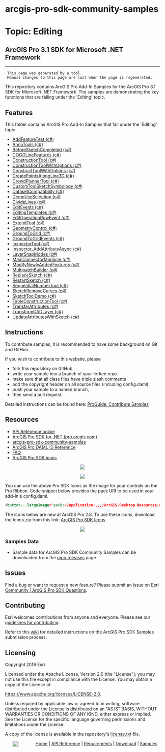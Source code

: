 # arcgis-pro-sdk-community-samples
# Topic: Editing
## ArcGIS Pro 3.1 SDK for Microsoft .NET Framework 

----------
     This page was generated by a tool.
     Manual changes to this page are lost when the page is regenerated.

This repository contains ArcGIS Pro Add-In Samples for the ArcGIS Pro 3.1 SDK for Microsoft .NET Framework.  The samples are demonstrating the key functions that are falling under the 'Editing' topic.  


## Features

This folder contains ArcGIS Pro Add-In Samples that fall under the 'Editing' topic:

* [AddFeatureTest (c#)](../../../tree/master/Editing/AddFeatureTest)  
* [AnnoTools (c#)](../../../tree/master/Editing/AnnoTools)  
* [BeforeSketchCompleted (c#)](../../../tree/master/Editing/BeforeSketchCompleted)  
* [COGOLineFeatures (c#)](../../../tree/master/Editing/COGOLineFeatures)  
* [ConstructionTool (c#)](../../../tree/master/Editing/ConstructionTool)  
* [ConstructionToolWithOptions (c#)](../../../tree/master/Editing/ConstructionToolWithOptions)  
* [ConstructToolWithOptions (c#)](../../../tree/master/Editing/ConstructToolWithOptions)  
* [CreatePointsAlongLine3D (c#)](../../../tree/master/Editing/CreatePointsAlongLine3D)  
* [CrowdPlannerTool (c#)](../../../tree/master/Editing/CrowdPlannerTool)  
* [CustomToolSketchSymbology (c#)](../../../tree/master/Editing/CustomToolSketchSymbology)  
* [DatasetCompatibility (c#)](../../../tree/master/Editing/DatasetCompatibility)  
* [DemoUseSelection (c#)](../../../tree/master/Editing/DemoUseSelection)  
* [DivideLines (c#)](../../../tree/master/Editing/DivideLines)  
* [EditEvents (c#)](../../../tree/master/Editing/EditEvents)  
* [EditingTemplates (c#)](../../../tree/master/Editing/EditingTemplates)  
* [EditOperationRowEvent (c#)](../../../tree/master/Editing/EditOperationRowEvent)  
* [ExtendTool (c#)](../../../tree/master/Editing/ExtendTool)  
* [GeometryControl (c#)](../../../tree/master/Editing/GeometryControl)  
* [GroundToGrid (c#)](../../../tree/master/Editing/GroundToGrid)  
* [GroundToGridEvents (c#)](../../../tree/master/Editing/GroundToGridEvents)  
* [InspectorTool (c#)](../../../tree/master/Editing/InspectorTool)  
* [Inspector_AddAttributeAsync (c#)](../../../tree/master/Editing/Inspector_AddAttributeAsync)  
* [LayerSnapModes (c#)](../../../tree/master/Editing/LayerSnapModes)  
* [MainConnectorManhole (c#)](../../../tree/master/Editing/MainConnectorManhole)  
* [ModifyNewlyAddedFeatures (c#)](../../../tree/master/Editing/ModifyNewlyAddedFeatures)  
* [MultipatchBuilder (c#)](../../../tree/master/Editing/MultipatchBuilder)  
* [ReplaceSketch (c#)](../../../tree/master/Editing/ReplaceSketch)  
* [RestartSketch (c#)](../../../tree/master/Editing/RestartSketch)  
* [SequentialNumberTool (c#)](../../../tree/master/Editing/SequentialNumberTool)  
* [SketchRemoveCurves (c#)](../../../tree/master/Editing/SketchRemoveCurves)  
* [SketchToolDemo (c#)](../../../tree/master/Editing/SketchToolDemo)  
* [TableConstructionTool (c#)](../../../tree/master/Editing/TableConstructionTool)  
* [TransferAttributes (c#)](../../../tree/master/Editing/TransferAttributes)  
* [TransformCADLayer (c#)](../../../tree/master/Editing/TransformCADLayer)  
* [UpdateAttributesWithSketch (c#)](../../../tree/master/Editing/UpdateAttributesWithSketch)  


## Instructions

To contribute samples, it is recommended to have some background on Git and GitHub. 

If you wish to contribute to this website, please  
* fork this repository on GitHub,  
* write your sample into a branch of your forked repo  
 * make sure that all class files have triple slash comments  
 * add the copyright header on all source files (including config.daml)  
* push your sample to a named branch, 
* then send a pull request.

Detailed instructions can be found here: [ProGuide: Contribute Samples](https://github.com/Esri/arcgis-pro-sdk-community-samples/wiki/ProGuide-Contribute-Samples)

## Resources

* [API Reference online](https://pro.arcgis.com/en/pro-app/latest/sdk/api-reference)
* <a href="https://pro.arcgis.com/en/pro-app/sdk/" target="_blank">ArcGIS Pro SDK for .NET (pro.arcgis.com)</a>
* [arcgis-pro-sdk-community-samples](https://github.com/Esri/arcgis-pro-sdk-community-samples)
* [ArcGIS Pro DAML ID Reference](https://github.com/Esri/arcgis-pro-sdk/wiki/ArcGIS-Pro-DAML-ID-Reference)
* [FAQ](https://github.com/Esri/arcgis-pro-sdk/wiki/FAQ)
* [ArcGIS Pro SDK icons](https://github.com/Esri/arcgis-pro-sdk/releases/tag/2.8.0.29751)

<p align = center><a href="https://Esri.github.io/arcgis-pro-sdk/images/Home/Image-of-icons-first.png" target="_blank">
  <img align="center" src="https://Esri.github.io/arcgis-pro-sdk/images/Home/Image-of-icons-first.png"/>
</a></p>
<p align = center><a href="https://Esri.github.io/arcgis-pro-sdk/images/Home/Image-of-icons-second.png" target="_blank">
  <img align="center" src="https://Esri.github.io/arcgis-pro-sdk/images/Home/Image-of-icons-second.png"/>
</a></p>
You can use the above Pro SDK Icons as the image for your controls on the Pro Ribbon. Code snippet below provides the pack URI to be used in your add-in's config.daml.

```xml
<button...largeImage="pack://application:,,,/ArcGIS.Desktop.Resources;component/Images/<ImageNameHere>"/>
```
The icons below are new at ArcGIS Pro 2.8. To use these icons, download the Icons.zip from this link: [ArcGIS Pro SDK Icons](https://github.com/Esri/arcgis-pro-sdk/releases/tag/2.8.0.29751)    
<p align = center><a href="https://Esri.github.io/arcgis-pro-sdk/images/Home/Image-of-icons-third.png" target="_blank">
  <img align="center" src="https://Esri.github.io/arcgis-pro-sdk/images/Home/Image-of-icons-third.png"/>
</a></p>

### Samples Data

* Sample data for ArcGIS Pro SDK Community Samples can be downloaded from the [repo releases](https://github.com/Esri/arcgis-pro-sdk-community-samples/releases) page. 

## Issues

Find a bug or want to request a new feature?  Please submit an issue on [Esri Community | ArcGIS Pro SDK Questions](https://community.esri.com/t5/arcgis-pro-sdk-questions/bd-p/arcgis-pro-sdk-questions).

## Contributing

Esri welcomes contributions from anyone and everyone. Please see our [guidelines for contributing](https://github.com/esri/contributing).

Refer to this [wiki](https://github.com/Esri/arcgis-pro-sdk-community-samples/wiki/ProGuide-Contribute-Samples) for detailed instructions on the ArcGIS Pro SDK Samples submission process.

## Licensing
Copyright 2019 Esri

Licensed under the Apache License, Version 2.0 (the "License");
you may not use this file except in compliance with the License.
You may obtain a copy of the License at:

   https://www.apache.org/licenses/LICENSE-2.0.

Unless required by applicable law or agreed to in writing, software
distributed under the License is distributed on an "AS IS" BASIS,
WITHOUT WARRANTIES OR CONDITIONS OF ANY KIND, either express or implied.
See the License for the specific language governing permissions and
limitations under the License.

A copy of the license is available in the repository's [license.txt](./License.txt) file.

&nbsp;&nbsp;&nbsp;&nbsp;&nbsp;&nbsp;<img src="https://esri.github.io/arcgis-pro-sdk/images/ArcGISPro.png"  alt="ArcGIS Pro SDK for Microsoft .NET Framework" height = "20" width = "20" align="top"  >
&nbsp;&nbsp;&nbsp;&nbsp;&nbsp;&nbsp;&nbsp;&nbsp;&nbsp;&nbsp;&nbsp;&nbsp;
[Home](https://github.com/Esri/arcgis-pro-sdk/wiki) | <a href="https://pro.arcgis.com/en/pro-app/sdk/api-reference" target="_blank">API Reference</a> | [Requirements](https://github.com/Esri/arcgis-pro-sdk/wiki#requirements) | [Download](https://github.com/Esri/arcgis-pro-sdk/wiki#installing-arcgis-pro-sdk-for-net) | <a href="https://github.com/esri/arcgis-pro-sdk-community-samples" target="_blank">Samples</a>


